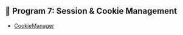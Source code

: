 ## 📌 Program 7: Session & Cookie Management

- [CookieManager](https://github.com/mallika5316/java_Assignment_Program/blob/main/images/CookieManager.png)